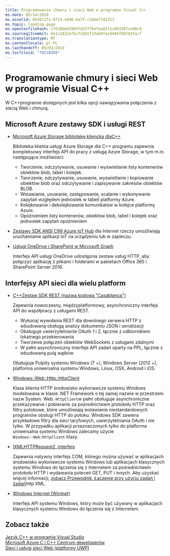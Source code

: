 ```yaml
---
title: Programowanie chmury i sieci Web w programie Visual C++
ms.date: 05/14/2019
ms.assetid: b63611f1-9723-44d0-ba7f-c3ebef341313
ms.topic: landing-page
ms.openlocfilehash: cf638bb42985fd22f7befea02c1c893387ce98c8
ms.sourcegitcommit: 6e1c1822e7bcf3d2ef23eb8fac6465f88743facf
ms.translationtype: MT
ms.contentlocale: pl-PL
ms.lasthandoff: 09/03/2019
ms.locfileid: "70218509"
---
```

# <a name="cloud-and-web-programming-in-visual-c"></a>Programowanie chmury i sieci Web w programie Visual C++

W C++programie dostępnych jest kilka opcji nawiązywania połączenia z siecią Web i chmurą.

## <a name="microsoft-azure-sdks-and-rest-services"></a>Microsoft Azure zestawy SDK i usługi REST

- [Microsoft Azure Storage bibliotekę kliencką dlaC++](https://azure.github.io/azure-storage-cpp/)

  Biblioteka klienta usługi Azure Storage dla C++ programu zapewnia kompleksowy interfejs API do pracy z usługą Azure Storage, w tym m.in. następujące możliwości:

  - Tworzenie, odczytywanie, usuwanie i wyświetlanie listy kontenerów obiektów blob, tabel i kolejek.
  - Tworzenie, odczytywanie, usuwanie, wyświetlanie i kopiowanie obiektów blob oraz odczytywanie i zapisywanie zakresów obiektów BLOB.
  - Wstawianie, usuwanie, zastępowanie, scalanie i wykonywanie zapytań względem jednostek w tabeli platformy Azure.
  - Kolejkowanie i dekolejkowanie komunikatów w kolejce platformy Azure.
  - Opóźnieniem listy kontenerów, obiektów blob, tabel i kolejek oraz jednostek zapytań opóźnieniem

- [Zestawy SDK ANSI C99 Azure IoT Hub](/azure/iot-hub/iot-hub-devguide-sdks) dla Internet rzeczy umożliwiają uruchamianie aplikacji IoT na urządzeniu lub w zapleczu.

- [Usługi OneDrive i SharePoint w Microsoft Graph](https://dev.onedrive.com/README.htm)

  Interfejs API usługi OneDrive udostępnia zestaw usług HTTP, aby połączyć aplikację z plikami i folderami w pakietach Office 365 i SharePoint Server 2016.

## <a name="windows-and-cross-platform-networking-apis"></a>Interfejsy API sieci dla wielu platform

- [C++Zestaw SDK REST (nazwa kodowa "Casablanca")](https://github.com/Microsoft/cpprestsdk)

  Zapewnia nowoczesny, międzyplatformowy, asynchroniczny interfejs API do współpracy z usługami REST.

  - Wykonaj wywołania REST dla dowolnego serwera HTTP z wbudowaną obsługą analizy dokumentu JSON i serializacji
  - Obsługuje uwierzytelnianie OAuth 1 i 2, łącznie z odbiornikiem lokalnego przekierowania
  - Tworzenie połączeń obiektów WebSockets z usługami zdalnymi
  - W pełni asynchroniczny interfejs API zadań oparty na PPL, łącznie z wbudowaną pulą wątków

  Obsługuje Pulpity systemu Windows (7 +), Windows Server (2012 +), platforma uniwersalna systemu Windows, Linux, OSX, Android i iOS.

- [Windows::Web::Http::HttpClient](/uwp/api/windows.web.http.httpclient)

  Klasa klienta HTTP środowisko wykonawcze systemu Windows modelowana w klasie .NET Framework o tej samej nazwie w przestrzeni nazw System. Web. `HttpClient`w pełni obsługuje asynchroniczne przekazywanie i pobieranie za pośrednictwem protokołu HTTP oraz filtry potokowe, które umożliwiają wstawianie niestandardowych programów obsługi HTTP do potoku. Windows SDK zawiera przykładowe filtry dla sieci taryfowych, uwierzytelniania OAuth i nie tylko. W przypadku aplikacji przeznaczonych tylko do platforma uniwersalna systemu Windows zalecamy użycie `Windows::Web:HttpClient` klasy.

- [IXMLHTTPRequest2, interfejs](/windows/win32/api/msxml6/nn-msxml6-ixmlhttprequest2)

  Zapewnia natywny interfejs COM, którego można używać w aplikacjach środowisko wykonawcze systemu Windows lub aplikacjach klasycznych systemu Windows do łączenia się z Internetem za pośrednictwem protokołu HTTP i wydawania poleceń GET, PUT i innych. Aby uzyskać więcej informacji, [zobacz Przewodnik: Łączenie przy użyciu zadań i żądań](../parallel/concrt/walkthrough-connecting-using-tasks-and-xml-http-requests.md)http XML.

- [Windows Internet (WinInet)](/windows/win32/WinInet/portal)

  Interfejs API systemu Windows, który może być używany w aplikacjach klasycznych systemu Windows do łączenia się z Internetem.

## <a name="see-also"></a>Zobacz także

[Język C++ w programie Visual Studio](../overview/visual-cpp-in-visual-studio.md) <br/>
[Microsoft Azure C i C++ Centrum deweloperów](https://azure.microsoft.com/develop/cpp/) <br/>
[Sieci i usługi sieci Web (platformy UWP)](/windows/uwp/networking/)

